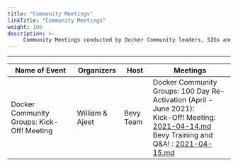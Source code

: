 ```yaml
---
title: "Community Meetings"
linkTitle: "Community Meetings"
weight: 106
description: >-
     Community Meetings conducted by Docker Community leaders, SIGs and task forces 
---
```


---

| Name of Event    |  Organizers     |    Host | Meetings |
|-----------|-----------------|----------------|----------------|
| Docker Community Groups: Kick-Off! Meeting | William & Ajeet | Bevy Team | Docker Community Groups: 100 Day Re-Activation (April - June 2021):<br>  Kick-Off! Meeting: [2021-04-14.md](/2021-04-14/)<br> Bevy Training and Q&A! : [2021-04-15.md](/2021-04-15/) 


















